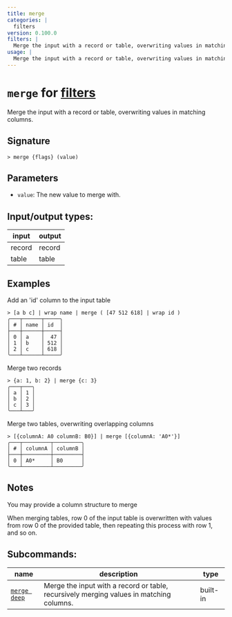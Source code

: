 ```yaml
---
title: merge
categories: |
  filters
version: 0.100.0
filters: |
  Merge the input with a record or table, overwriting values in matching columns.
usage: |
  Merge the input with a record or table, overwriting values in matching columns.
---
```

<!-- This file is automatically generated. Please edit the command in https://github.com/nushell/nushell instead. -->

# `merge` for [filters](/commands/categories/filters.md)

<div class='command-title'>Merge the input with a record or table, overwriting values in matching columns.</div>

## Signature

```> merge {flags} (value)```

## Parameters

 -  `value`: The new value to merge with.


## Input/output types:

| input  | output |
| ------ | ------ |
| record | record |
| table  | table  |
## Examples

Add an 'id' column to the input table
```nu
> [a b c] | wrap name | merge ( [47 512 618] | wrap id )
╭───┬──────┬─────╮
│ # │ name │ id  │
├───┼──────┼─────┤
│ 0 │ a    │  47 │
│ 1 │ b    │ 512 │
│ 2 │ c    │ 618 │
╰───┴──────┴─────╯

```

Merge two records
```nu
> {a: 1, b: 2} | merge {c: 3}
╭───┬───╮
│ a │ 1 │
│ b │ 2 │
│ c │ 3 │
╰───┴───╯
```

Merge two tables, overwriting overlapping columns
```nu
> [{columnA: A0 columnB: B0}] | merge [{columnA: 'A0*'}]
╭───┬─────────┬─────────╮
│ # │ columnA │ columnB │
├───┼─────────┼─────────┤
│ 0 │ A0*     │ B0      │
╰───┴─────────┴─────────╯

```

## Notes
You may provide a column structure to merge

When merging tables, row 0 of the input table is overwritten
with values from row 0 of the provided table, then
repeating this process with row 1, and so on.

## Subcommands:

| name                                         | description                                                                             | type     |
| -------------------------------------------- | --------------------------------------------------------------------------------------- | -------- |
| [`merge deep`](/commands/docs/merge_deep.md) | Merge the input with a record or table, recursively merging values in matching columns. | built-in |
